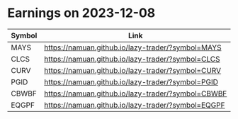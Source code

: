 # Earnings on 2023-12-08

| Symbol | Link |
| ---| --- |
| MAYS | https://namuan.github.io/lazy-trader/?symbol=MAYS |
| CLCS | https://namuan.github.io/lazy-trader/?symbol=CLCS |
| CURV | https://namuan.github.io/lazy-trader/?symbol=CURV |
| PGID | https://namuan.github.io/lazy-trader/?symbol=PGID |
| CBWBF | https://namuan.github.io/lazy-trader/?symbol=CBWBF |
| EQGPF | https://namuan.github.io/lazy-trader/?symbol=EQGPF |